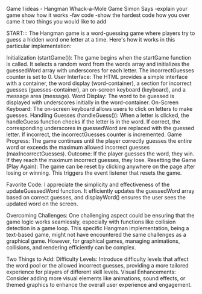 Game I ideas - Hangman 
Whack-a-Mole Game
Simon Says
-explain your game show how it works 
-fav code 
-show the hardest code how you over came it 
two things you would like to add 

START::: The Hangman game is a word-guessing game where players try to guess a hidden word one letter at a time. Here's how it works in this particular implementation:

Initialization (startGame()):
The game begins when the startGame function is called.
It selects a random word from the words array and initializes the guessedWord array with underscores for each letter.
The incorrectGuesses counter is set to 0.
User Interface:
The HTML provides a simple interface with a container, the word display (word-container), a section for incorrect guesses (guesses-container), an on-screen keyboard (keyboard), and a message area (message).
Word Display:
The word to be guessed is displayed with underscores initially in the word-container.
On-Screen Keyboard:
The on-screen keyboard allows users to click on letters to make guesses.
Handling Guesses (handleGuess()):
When a letter is clicked, the handleGuess function checks if the letter is in the word.
If correct, the corresponding underscores in guessedWord are replaced with the guessed letter.
If incorrect, the incorrectGuesses counter is incremented.
Game Progress:
The game continues until the player correctly guesses the entire word or exceeds the maximum allowed incorrect guesses (maxIncorrectGuesses).
Outcome:
If the player guesses the word, they win. If they reach the maximum incorrect guesses, they lose.
Resetting the Game (Play Again):
The game can be reset by clicking anywhere on the page after losing or winning. This triggers the event listener that resets the game.

Favorite Code:
I appreciate the simplicity and effectiveness of the updateGuessedWord function. It efficiently updates the guessedWord array based on correct guesses, and displayWord() ensures the user sees the updated word on the screen.


Overcoming Challenges:
One challenging aspect could be ensuring that the game logic works seamlessly, especially with functions like collision detection in a game loop. This specific Hangman implementation, being a text-based game, might not have encountered the same challenges as a graphical game. However, for graphical games, managing animations, collisions, and rendering efficiently can be complex.

Two Things to Add:
Difficulty Levels:
Introduce difficulty levels that affect the word pool or the allowed incorrect guesses, providing a more tailored experience for players of different skill levels.
Visual Enhancements:
Consider adding more visual elements like animations, sound effects, or themed graphics to enhance the overall user experience and engagement.